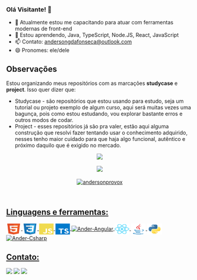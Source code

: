 ### Olá Visitante! 👋

- 🔭 Atualmente estou me capacitando para atuar com ferramentas modernas de front-end
- 🌱 Estou aprendendo, Java, TypeScript, Node.JS, React, JavaScript
- 📫 Contato: andersongdafonseca@outlook.com
- 😄 Pronomes: ele/dele
## Observações
Estou organizando meus repositórios com as marcações **studycase** e **project**.
Isso quer dizer que:
- Studycase - são repositórios que estou usando para estudo, seja um tutorial ou projeto exemplo de algum curso, aqui será muitas vezes uma bagunça, pois como estou estudando, vou explorar bastante erros e outros modos de codar. 
- Project - esses repositórios já são pra valer, estão aqui alguma construção que resolvi fazer tentando usar o conhecimento adquirido, nesses tenho maior cuidado para que haja algo funcional, autêntico e próximo daquilo que é exigido no mercado.

<div align="center">
  <a href="https://github.com/andersonprovox">
  <img height="200em" src="https://github-readme-stats.vercel.app/api?username=andersonprovox&show_icons=true&theme=gruvbox&include_all_commits=true&count_private=true"/>
  <p>
  <img height="240em" src="https://github-readme-stats.vercel.app/api/top-langs/?username=andersonprovox&layout=compact&langs_count=10&theme=gruvbox"/>
  </p>
    <p><img align="center" src="https://github-readme-streak-stats.herokuapp.com/?user=andersonprovox&" alt="andersonprovox" /></p>
</div>

<div style="display: inline_block"><br>
  <h2>Linguagens e ferramentas:</h2>
  <img align="center" alt="Ander-HTML" height="30" width="40" src="https://raw.githubusercontent.com/devicons/devicon/master/icons/html5/html5-original.svg">
  <img align="center" alt="Ander-CSS" height="30" width="40" src="https://raw.githubusercontent.com/devicons/devicon/master/icons/css3/css3-original.svg">
  <img align="center" alt="Ander-Js" height="30" width="40" src="https://raw.githubusercontent.com/devicons/devicon/master/icons/javascript/javascript-plain.svg">
  <img align="center" alt="Ander-Ts" height="30" width="40" src="https://raw.githubusercontent.com/devicons/devicon/master/icons/typescript/typescript-plain.svg">
  <img align="center" alt="Ander-Angular" height="30" width="40" src="https://cdn.jsdelivr.net/gh/devicons/devicon/icons/angularjs/angularjs-original.svg" />
  <img align="center" alt="Ander-React" height="30" width="40" src="https://raw.githubusercontent.com/devicons/devicon/master/icons/react/react-original.svg">
  <img align="center" alt="Ander-HTML" height="30" width="40" src="https://raw.githubusercontent.com/devicons/devicon/master/icons/java/java-original.svg"> 
  <img align="center" alt="Ander-Python" height="30" width="40" src="https://raw.githubusercontent.com/devicons/devicon/master/icons/python/python-original.svg">
  <img align="center" alt="Ander-Csharp" height="30" width="40" src="https://cdn.jsdelivr.net/gh/devicons/devicon/icons/linux/linux-plain.svg">
  
</div>
  
  ##
  
<div>
    <h2>Contato:</h2>
  
  <a href="https://instagram.com/andersonprovox" target="_blank"><img src="https://img.shields.io/badge/-Instagram-%23E4405F?style=for-the-badge&logo=instagram&logoColor=white" target="_blank"></a> 
  <a href = "mailto:andersongdafonseca@outlook.com"><img src="https://img.shields.io/badge/Microsoft_Outlook-0078D4?style=for-the-badge&logo=microsoft-outlook&logoColor=white" target="_blank"></a>
  <a href="https://www.linkedin.com/in/anderson-fonseca" target="_blank"><img src="https://img.shields.io/badge/-LinkedIn-%230077B5?style=for-the-badge&logo=linkedin&logoColor=white" target="_blank"></a>
 
 
 
</div>
